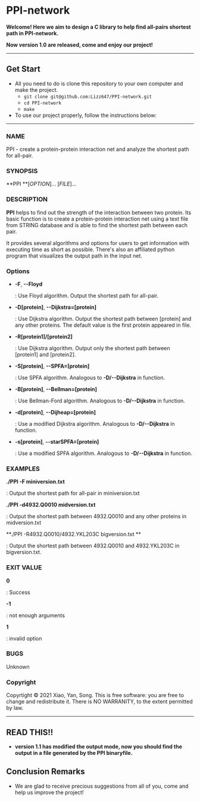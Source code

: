 # PPI-network


**Welcome! Here we aim to design a C library to help find all-pairs shortest path in PPI-network.** 

**Now version 1.0 are released, come and enjoy our project!**


-----------------

## Get Start

- All you need to do is clone this repository to your own computer and make the project.
  - `git clone git@github.com:Lizz647/PPI-network.git`
  - `cd PPI-network`
  - `make`
- To use our project properly, follow the instructions below:

--------------

### NAME

PPI - create a protein-protein interaction net and analyze the shortest path for all-pair.



### SYNOPSIS

**PPI **[*OPTION*]... [*FILE*]...



### DESCRIPTION

**PPI** helps to find out the strength of the interaction between two protein. Its basic function is to create a protein-protein interaction net using a text file from STRING database and is able to find the shortest path between each pair. 

It provides several algorithms and options for users to get information with executing time as short as possible. There's also an affiliated python program that visualizes the output path in the input net.

### Options

* **-F**, **--Floyd**

  : Use Floyd algorithm. Output the shortest path for all-pair.

* **-D[protein]**, **--Dijkstra=[protein]**

  : Use Dijkstra algorithm. Output the shortest path between [protein] and any other proteins. The default value is the first protein appeared in file.

* **-R[protein1]/[protein2]**

  : Use Dijkstra algorithm. Output only the shortest path between [protein1] and [protein2].

* **-S[protein]**, **--SPFA=[protein]**

  : Use SPFA algorithm. Analogous to **-D/--Dijkstra** in function.

* **-B[protein]**, **--Bellman=[protein]**

  : Use Bellman-Ford algorithm. Analogous to **-D/--Dijkstra** in function.

* **-d[protein]**, **--Dijheap=[protein]**

  : Use a modified Dijkstra algorithm.  Analogous to **-D/--Dijkstra** in function.

* **-s[protein]**, **--starSPFA=[protein]**

  : Use a modified SPFA algorithm.  Analogous to **-D/--Dijkstra** in function.



### EXAMPLES

**./PPI -F miniversion.txt**

: Output the shortest path for all-pair in miniversion.txt

**./PPI -d4932.Q0010 midversion.txt**

: Output the shortest path between 4932.Q0010 and any other proteins in midversion.txt

**./PPI -R4932.Q0010/4932.YKL203C bigversion.txt **

: Output the shortest path between 4932.Q0010 and 4932.YKL203C in bigversion.txt.

### EXIT VALUE

**0**

: Success

**-1**

: not enough arguments

**1**

: invalid option

### BUGS

Unknown

### Copyright

Copyrtight © 2021 Xiao, Yan, Song. This is free software: you are free to change and redistribute it. There is NO WARRANITY, to the extent permitted by law.

---------------------

## READ THIS!!

- **version 1.1 has modified the output mode, now you should find the output in a file generated by the PPI binaryfile.**



## Conclusion Remarks

- We are glad to receive precious suggestions from all of you, come and help us improve the project!